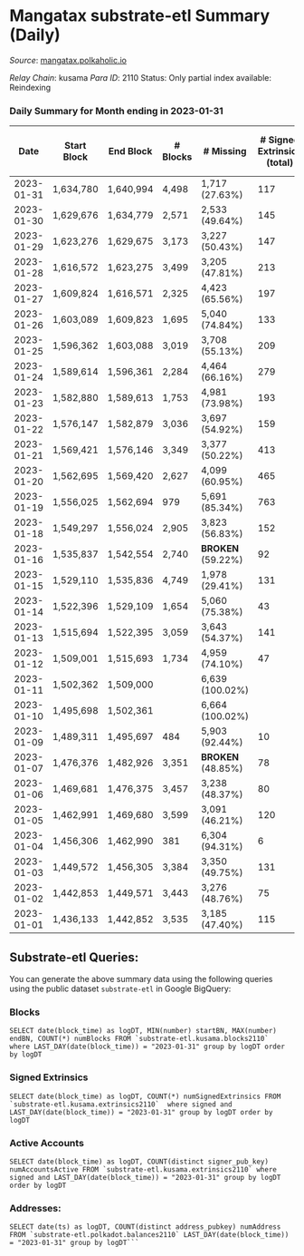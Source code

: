 # Mangatax substrate-etl Summary (Daily)

_Source_: [mangatax.polkaholic.io](https://mangatax.polkaholic.io)

*Relay Chain*: kusama
*Para ID*: 2110
Status: Only partial index available: Reindexing


### Daily Summary for Month ending in 2023-01-31


| Date | Start Block | End Block | # Blocks | # Missing | # Signed Extrinsics (total) | # Active Accounts | # Addresses with Balances | # Events | # Transfers | # XCM Transfers In | # XCM Transfers Out |
| ---- | ----------- | --------- | -------- | --------- | --------------------------- | ----------------- | ------------------------- | -------- | ----------- | ------------------ | ------------------- |
| 2023-01-31 | 1,634,780 | 1,640,994 | 4,498 | 1,717 (27.63%) | 117 | 32 | 1,651 | 15,381 | 724  | 23 ($2,119.73) | 15 ($1,300.45) |
| 2023-01-30 | 1,629,676 | 1,634,779 | 2,571 | 2,533 (49.64%) | 145 | 39 | 1,650 | 7,637 | 391  | 42 ($3,046.20) | 19 ($3,034.16) |
| 2023-01-29 | 1,623,276 | 1,629,675 | 3,173 | 3,227 (50.43%) | 147 | 22 | 1,648 | 6,821 |   |   | 8 ($1,364.10) |
| 2023-01-28 | 1,616,572 | 1,623,275 | 3,499 | 3,205 (47.81%) | 213 | 34 | 1,644 | 7,610 | 1  | 1 ($4.04) | 13 ($4,076.91) |
| 2023-01-27 | 1,609,824 | 1,616,571 | 2,325 | 4,423 (65.56%) | 197 | 32 | 1,642 | 5,147 | 3  | 14  |   |
| 2023-01-26 | 1,603,089 | 1,609,823 | 1,695 | 5,040 (74.84%) | 133 | 16 | 1,640 | 3,779 |   | 45 ($665.73) | 1  |
| 2023-01-25 | 1,596,362 | 1,603,088 | 3,019 | 3,708 (55.13%) | 209 | 30 | 1,639 | 6,695 |   | 47 ($4,388.77) |   |
| 2023-01-24 | 1,589,614 | 1,596,361 | 2,284 | 4,464 (66.16%) | 279 | 31 | 1,637 | 5,160 | 1  | 47 ($7,069.78) |   |
| 2023-01-23 | 1,582,880 | 1,589,613 | 1,753 | 4,981 (73.98%) | 193 | 19 | 1,634 | 4,014 | 1  | 77 ($4,549.84) | 2 ($788.42) |
| 2023-01-22 | 1,576,147 | 1,582,879 | 3,036 | 3,697 (54.92%) | 159 | 30 | 1,631 | 6,547 | 1  | 26 ($6,514.90) |   |
| 2023-01-21 | 1,569,421 | 1,576,146 | 3,349 | 3,377 (50.22%) | 413 | 141 | 1,631 | 7,783 | 2  | 20 ($12,978.61) |   |
| 2023-01-20 | 1,562,695 | 1,569,420 | 2,627 | 4,099 (60.95%) | 465 | 163 | 1,626 | 6,154 | 3  | 63 ($14,616.75) |   |
| 2023-01-19 | 1,556,025 | 1,562,694 | 979 | 5,691 (85.34%) | 763 | 10 | 1,621 | 2,744 |   | 32 ($12,109.38) |   |
| 2023-01-18 | 1,549,297 | 1,556,024 | 2,905 | 3,823 (56.83%) | 152 | 36 | 1,502 | 6,079 |   | 47 ($3,075.76) |   |
| 2023-01-16 | 1,535,837 | 1,542,554 | 2,740 |  **BROKEN** (59.22%) | 92 | 12 | 1,497 | 5,758 |   | 12 ($331.20) |   |
| 2023-01-15 | 1,529,110 | 1,535,836 | 4,749 | 1,978 (29.41%) | 131 | 27 | 1,497 | 9,921 | 1  | 5 ($200.98) |   |
| 2023-01-14 | 1,522,396 | 1,529,109 | 1,654 | 5,060 (75.38%) | 43 | 8 | 1,497 | 3,447 |   | 15 ($2,098.09) |   |
| 2023-01-13 | 1,515,694 | 1,522,395 | 3,059 | 3,643 (54.37%) | 141 | 37 | 1,495 | 6,461 | 2  | 19 ($15,779.84) |   |
| 2023-01-12 | 1,509,001 | 1,515,693 | 1,734 | 4,959 (74.10%) | 47 | 12 | 1,491 | 3,637 |   | 14 ($6,238.41) |   |
| 2023-01-11 | 1,502,362 | 1,509,000 |  | 6,639 (100.02%) |  |  |  |  |   | 25 ($4,182.03) |   |
| 2023-01-10 | 1,495,698 | 1,502,361 |  | 6,664 (100.02%) |  |  |  |  |   | 3 ($85.77) |   |
| 2023-01-09 | 1,489,311 | 1,495,697 | 484 | 5,903 (92.44%) | 10 | 2 | 1,486 | 1,026 |   | 6 ($12,801.53) |   |
| 2023-01-07 | 1,476,376 | 1,482,926 | 3,351 |  **BROKEN** (48.85%) | 78 | 17 | 1,484 | 6,878 | 2  | 3 ($397.97) |   |
| 2023-01-06 | 1,469,681 | 1,476,375 | 3,457 | 3,238 (48.37%) | 80 | 25 | 1,482 | 7,257 |   | 8 ($316.14) |   |
| 2023-01-05 | 1,462,991 | 1,469,680 | 3,599 | 3,091 (46.21%) | 120 | 26 | 1,480 | 7,515 |   | 9 ($105.80) |   |
| 2023-01-04 | 1,456,306 | 1,462,990 | 381 | 6,304 (94.31%) | 6 | 1 | 1,478 | 818 |   | 8 ($57.43) |   |
| 2023-01-03 | 1,449,572 | 1,456,305 | 3,384 | 3,350 (49.75%) | 131 | 28 | 1,477 | 7,083 |   | 15 ($3,510.80) |   |
| 2023-01-02 | 1,442,853 | 1,449,571 | 3,443 | 3,276 (48.76%) | 75 | 21 | 1,476 | 7,193 |   | 3 ($43.71) |   |
| 2023-01-01 | 1,436,133 | 1,442,852 | 3,535 | 3,185 (47.40%) | 115 | 22 | 1,476 | 7,390 |   | 13 ($244.89) | 2 ($430.54) |

## Substrate-etl Queries:
You can generate the above summary data using the following queries using the public dataset `substrate-etl` in Google BigQuery:


### Blocks
```
SELECT date(block_time) as logDT, MIN(number) startBN, MAX(number) endBN, COUNT(*) numBlocks FROM `substrate-etl.kusama.blocks2110`  where LAST_DAY(date(block_time)) = "2023-01-31" group by logDT order by logDT
```


### Signed Extrinsics
```
SELECT date(block_time) as logDT, COUNT(*) numSignedExtrinsics FROM `substrate-etl.kusama.extrinsics2110`  where signed and LAST_DAY(date(block_time)) = "2023-01-31" group by logDT order by logDT
```


### Active Accounts
```
SELECT date(block_time) as logDT, COUNT(distinct signer_pub_key) numAccountsActive FROM `substrate-etl.kusama.extrinsics2110` where signed and LAST_DAY(date(block_time)) = "2023-01-31" group by logDT order by logDT
```


### Addresses:
```
SELECT date(ts) as logDT, COUNT(distinct address_pubkey) numAddress FROM `substrate-etl.polkadot.balances2110` LAST_DAY(date(block_time)) = "2023-01-31" group by logDT```

